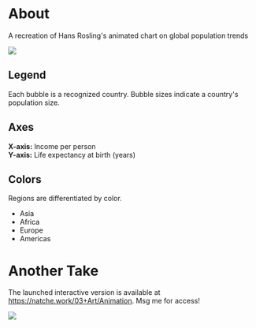 # About
A recreation of Hans Rosling's animated chart on global population trends

![](https://github.com/anth3lia/rosling/blob/main/rosling.gif)

## Legend
Each bubble is a recognized country. Bubble sizes indicate a country's population size.

## Axes
<b>X-axis:</b> Income per person </br>
<b>Y-axis:</b> Life expectancy at birth (years)

## Colors
Regions are differentiated by color.
- Asia
- Africa
- Europe
- Americas

# Another Take
The launched interactive version is available at https://natche.work/03+Art/Animation. Msg me for access!

![](https://github.com/anth3lia/rosling/blob/main/updated.gif)
